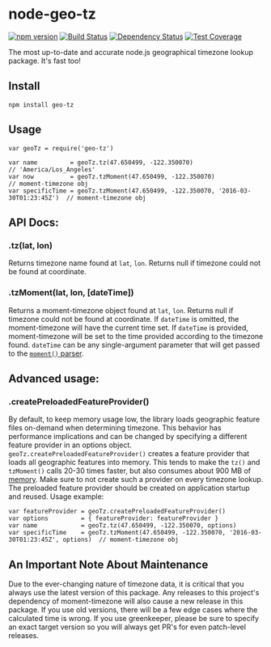 # node-geo-tz
[![npm version](https://badge.fury.io/js/geo-tz.svg)](http://badge.fury.io/js/geo-tz) [![Build Status](https://travis-ci.org/evansiroky/node-geo-tz.svg?branch=master)](https://travis-ci.org/evansiroky/node-geo-tz) [![Dependency Status](https://david-dm.org/evansiroky/node-geo-tz.svg)](https://david-dm.org/evansiroky/node-geo-tz) [![Test Coverage](https://codeclimate.com/github/evansiroky/node-geo-tz/badges/coverage.svg)](https://codeclimate.com/github/evansiroky/node-geo-tz/coverage)

The most up-to-date and accurate node.js geographical timezone lookup package.  It's fast too!

## Install

`npm install geo-tz`

## Usage

    var geoTz = require('geo-tz')

    var name         = geoTz.tz(47.650499, -122.350070)                                // 'America/Los_Angeles'
    var now          = geoTz.tzMoment(47.650499, -122.350070)                          // moment-timezone obj
    var specificTime = geoTz.tzMoment(47.650499, -122.350070, '2016-03-30T01:23:45Z')  // moment-timezone obj

## API Docs:

### .tz(lat, lon)

Returns timezone name found at `lat`, `lon`.  Returns null if timezone could not be found at coordinate.

### .tzMoment(lat, lon, [dateTime])

Returns a moment-timezone object found at `lat`, `lon`.  Returns null if timezone could not be found at coordinate.  If `dateTime` is omitted, the moment-timezone will have the current time set.  If `dateTime` is provided, moment-timezone will be set to the time provided according to the timezone found.  `dateTime` can be any single-argument parameter that will get passed to the [`moment()` parser](http://momentjs.com/docs/#/parsing/).

## Advanced usage:

### .createPreloadedFeatureProvider()

By default, to keep memory usage low, the library loads geographic feature files on-demand when determining timezone. This behavior has performance implications and can be changed by specifying a different feature provider in an options object. `geoTz.createPreloadedFeatureProvider()` creates a feature provider that loads all geographic features into memory. This tends to make the `tz()` and `tzMoment()` calls 20-30 times faster, but also consumes about 900 MB of [memory](https://futurestud.io/tutorials/node-js-increase-the-memory-limit-for-your-process). Make sure to not create such a provider on every timezone lookup. The preloaded feature provider should be created on application startup and reused. Usage example:

    var featureProvider = geoTz.createPreloadedFeatureProvider()
    var options         = { featureProvider: featureProvider }
    var name            = geoTz.tz(47.650499, -122.350070, options)
    var specificTime    = geoTz.tzMoment(47.650499, -122.350070, '2016-03-30T01:23:45Z', options)  // moment-timezone obj


## An Important Note About Maintenance

Due to the ever-changing nature of timezone data, it is critical that you always use the latest version of this package.  Any releases to this project's dependency of moment-timezone will also cause a new release in this package.  If you use old versions, there will be a few edge cases where the calculated time is wrong.  If you use greenkeeper, please be sure to specify an exact target version so you will always get PR's for even patch-level releases.
